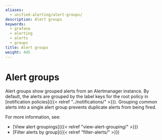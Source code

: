 ```yaml
---
aliases:
  - unified-alerting/alert-groups/
description: Alert groups
keywords:
  - grafana
  - alerting
  - alerts
  - groups
title: Alert groups
weight: 445
---
```


# Alert groups

Alert groups show grouped alerts from an Alertmanager instance. By default, the alerts are grouped by the label keys for the root policy in [notification policies]({{< relref "../notifications/" >}}). Grouping common alerts into a single alert group prevents duplicate alerts from being fired.

For more information, see:

- [View alert groupings]({{< relref "view-alert-grouping/" >}})
- [Filter alerts by group]({{< relref "filter-alerts/" >}})
